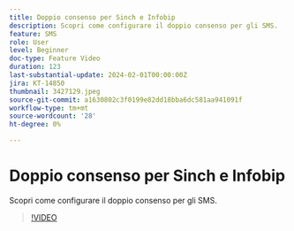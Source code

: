 ```yaml
---
title: Doppio consenso per Sinch e Infobip
description: Scopri come configurare il doppio consenso per gli SMS.
feature: SMS
role: User
level: Beginner
doc-type: Feature Video
duration: 123
last-substantial-update: 2024-02-01T00:00:00Z
jira: KT-14850
thumbnail: 3427129.jpeg
source-git-commit: a1630802c3f0199e82dd18bba6dc581aa941091f
workflow-type: tm+mt
source-wordcount: '28'
ht-degree: 0%

---
```



# Doppio consenso per Sinch e Infobip

Scopri come configurare il doppio consenso per gli SMS.

>[!VIDEO](https://video.tv.adobe.com/v/3427129/?learn=on)
